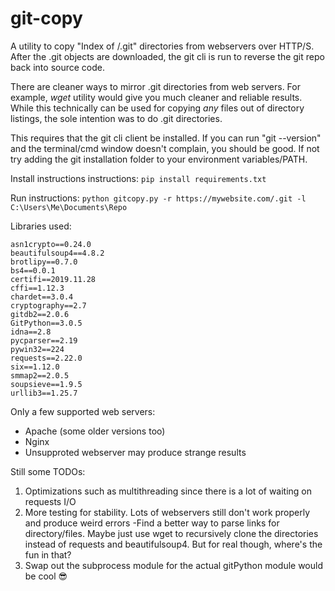 # git-copy

A utility to copy "Index of /.git" directories from webservers over HTTP/S. After the .git objects are downloaded, the git cli is run to reverse the git repo back into source code.

There are cleaner ways to mirror .git directories from web servers. For example, *wget* utility would give you much cleaner and reliable results. While this technically can be used for copying *any* files out of directory listings, the sole intention was to do .git directories.

This requires that the git cli client be installed. If you can run "git --version" and the terminal/cmd window doesn't complain, you should be good. If not try adding the git installation folder to your environment variables/PATH.

Install instructions instructions:
`pip install requirements.txt`

Run instructions:
`python gitcopy.py -r https://mywebsite.com/.git -l C:\Users\Me\Documents\Repo`

Libraries used:

	asn1crypto==0.24.0
	beautifulsoup4==4.8.2
	brotlipy==0.7.0
	bs4==0.0.1
	certifi==2019.11.28
	cffi==1.12.3
	chardet==3.0.4
	cryptography==2.7
	gitdb2==2.0.6
	GitPython==3.0.5
	idna==2.8
	pycparser==2.19
	pywin32==224
	requests==2.22.0
	six==1.12.0
	smmap2==2.0.5
	soupsieve==1.9.5
	urllib3==1.25.7

Only a few supported web servers:
- Apache (some older versions too)
- Nginx
- Unsupproted webserver may produce strange results

Still some TODOs:
1. Optimizations such as multithreading since there is a lot of waiting on requests I/O
2. More testing for stability. Lots of webservers still don't work properly and produce weird errors
    -Find a better way to parse links for directory/files. Maybe just use wget to recursively clone the directories instead of requests and beautifulsoup4. But for real though, where's the fun in that?
3. Swap out the subprocess module for the actual gitPython module would be cool 😎
